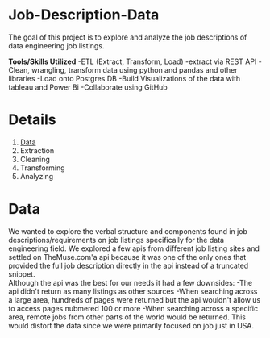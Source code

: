 # Job-Description-Data
  The goal of this project is to explore and analyze the job descriptions of data engineering job listings.
  
**Tools/Skills Utilized**
-ETL (Extract, Transform, Load)
-extract via REST API
-Clean, wrangling, transform data using python and pandas and other libraries
-Load onto Postgres DB
-Build Visualizations of the data with tableau and Power Bi
-Collaborate using GitHub



# Details

1. [Data](#data)
2. Extraction
3. Cleaning
4. Transforming
5. Analyzing


# Data

  We wanted to explore the verbal structure and components found in job descriptions/requirements on job listings specifically for the data engineering field.  We explored a few apis from different job listing sites and settled on TheMuse.com'a api because it was one of the only ones that provided the full job description directly in the api instead of a truncated snippet.  
  Although the api was the best for our needs it had a few downsides:
    -The api didn't return as many listings as other sources
    -When searching across a large area, hundreds of pages were returned but the api wouldn't allow us to access pages nubmered 100 or more
    -When searching across a specific area, remote jobs from other parts of the world would be returned.  This would distort the data since we were primarily focused on job just in USA.


